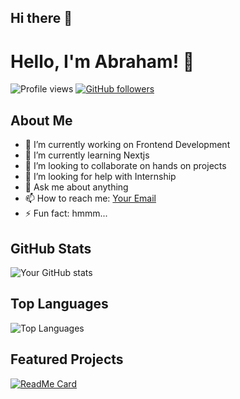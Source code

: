 ## Hi there 👋

<!--
**abrahamt17/abrahamt17** is a ✨ _special_ ✨ repository because its `README.md` (this file) appears on your GitHub profile.

Here are some ideas to get you started:

- 🔭 I’m currently working on ...
- 🌱 I’m currently learning ...
- 👯 I’m looking to collaborate on ...
- 🤔 I’m looking for help with ...
- 💬 Ask me about ...
- 📫 How to reach me: ...
- 😄 Pronouns: ...
- ⚡ Fun fact: ...
-->

# Hello, I'm Abraham! 👋

![Profile views](https://gpvc.arturio.dev/abrahamt17)
[![GitHub followers](https://img.shields.io/github/followers/abrahamt17?label=Follow&style=social)](https://github.com/abrahamt17/?tab=follow)

## About Me

- 🔭 I’m currently working on Frontend Development
- 🌱 I’m currently learning Nextjs 
- 👯 I’m looking to collaborate on hands on projects 
- 🤔 I’m looking for help with Internship
- 💬 Ask me about anything
- 📫 How to reach me: [Your Email](mailto:tikuyeabraham@gmail.com)
- ⚡ Fun fact: hmmm...

## GitHub Stats

![Your GitHub stats](https://github-readme-stats.vercel.app/api?abrahamt17=abrahamt17&show_icons=true&theme=radical)

## Top Languages

![Top Languages](https://github-readme-stats.vercel.app/api/top-langs/?abrahamt17=your-abrahamt17&layout=compact&theme=radical)

## Featured Projects

[![ReadMe Card](https://github-readme-stats.vercel.app/api/pin/?abrahamt17=abrahamt17&repo=your-repo&theme=radical)](https://github.com/abrahamt17/your-repo)

